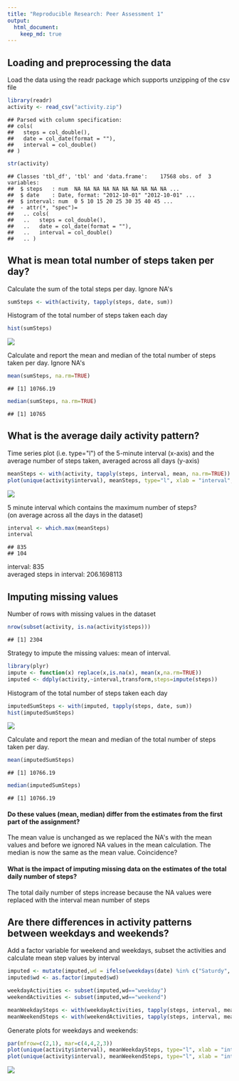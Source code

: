 ```yaml
---
title: "Reproducible Research: Peer Assessment 1"
output: 
  html_document:
    keep_md: true
---
```



## Loading and preprocessing the data
Load the data using the readr package which supports unzipping of the csv file

```r
library(readr)
activity <- read_csv("activity.zip")
```

```
## Parsed with column specification:
## cols(
##   steps = col_double(),
##   date = col_date(format = ""),
##   interval = col_double()
## )
```

```r
str(activity)
```

```
## Classes 'tbl_df', 'tbl' and 'data.frame':	17568 obs. of  3 variables:
##  $ steps   : num  NA NA NA NA NA NA NA NA NA NA ...
##  $ date    : Date, format: "2012-10-01" "2012-10-01" ...
##  $ interval: num  0 5 10 15 20 25 30 35 40 45 ...
##  - attr(*, "spec")=
##   .. cols(
##   ..   steps = col_double(),
##   ..   date = col_date(format = ""),
##   ..   interval = col_double()
##   .. )
```



## What is mean total number of steps taken per day?
Calculate the sum of the total steps per day. Ignore NA's

```r
sumSteps <- with(activity, tapply(steps, date, sum))
```

Histogram of the total number of steps taken each day

```r
hist(sumSteps)
```

![](PA1_template_files/figure-html/unnamed-chunk-3-1.png)<!-- -->

Calculate and report the mean and median of the total number of steps taken per day. 
Ignore NA's

```r
mean(sumSteps, na.rm=TRUE)
```

```
## [1] 10766.19
```

```r
median(sumSteps, na.rm=TRUE)
```

```
## [1] 10765
```


## What is the average daily activity pattern?

Time series plot (i.e. type="l") of the 5-minute interval (x-axis) and the average number of steps taken, averaged across all days (y-axis)

```r
meanSteps <- with(activity, tapply(steps, interval, mean, na.rm=TRUE))
plot(unique(activity$interval), meanSteps, type="l", xlab = "interval", ylab="mean steps across all days")
```

![](PA1_template_files/figure-html/unnamed-chunk-5-1.png)<!-- -->

5 minute interval which contains the maximum number of steps?  
(on average across all the days in the dataset)

```r
interval <- which.max(meanSteps)
interval
```

```
## 835 
## 104
```
interval: 835  
averaged steps in interval: 206.1698113

## Imputing missing values

Number of rows with missing values in the dataset   

```r
nrow(subset(activity, is.na(activity$steps)))
```

```
## [1] 2304
```

Strategy to impute the missing values: mean of interval. 

```r
library(plyr)
impute <- function(x) replace(x,is.na(x), mean(x,na.rm=TRUE))
imputed <- ddply(activity,~interval,transform,steps=impute(steps))
```

Histogram of the total number of steps taken each day

```r
imputedSumSteps <- with(imputed, tapply(steps, date, sum))
hist(imputedSumSteps)
```

![](PA1_template_files/figure-html/unnamed-chunk-9-1.png)<!-- -->

Calculate and report the mean and median of the total number of steps taken per day. 

```r
mean(imputedSumSteps)
```

```
## [1] 10766.19
```

```r
median(imputedSumSteps)
```

```
## [1] 10766.19
```

#### Do these values (mean, median) differ from the estimates from the first part of the assignment?  
The mean value is unchanged as we replaced the NA's with the mean values and before we ignored NA values in the mean calculation. The median is now the same as the mean value. Coincidence?

  
#### What is the impact of imputing missing data on the estimates of the total daily number of steps?
The total daily number of steps increase because the NA values were replaced with the interval mean number of steps

## Are there differences in activity patterns between weekdays and weekends?

Add a factor variable for weekend and weekdays, subset the activities and calculate mean step values by interval

```r
imputed <- mutate(imputed,wd = ifelse(weekdays(date) %in% c("Saturdy", "Sunday"), "weekend", "weekday"))
imputed$wd <- as.factor(imputed$wd)

weekdayActivities <- subset(imputed,wd=="weekday")
weekendActivities <- subset(imputed,wd=="weekend")

meanWeekdaySteps <- with(weekdayActivities, tapply(steps, interval, mean))
meanWeekendSteps <- with(weekendActivities, tapply(steps, interval, mean))
```

Generate plots for weekdays and weekends:

```r
par(mfrow=c(2,1), mar=c(4,4,2,3))
plot(unique(activity$interval), meanWeekdaySteps, type="l", xlab = "interval", ylab="mean steps across weekdays")
plot(unique(activity$interval), meanWeekendSteps, type="l", xlab = "interval", ylab="mean steps across weekends")
```

![](PA1_template_files/figure-html/unnamed-chunk-12-1.png)<!-- -->
